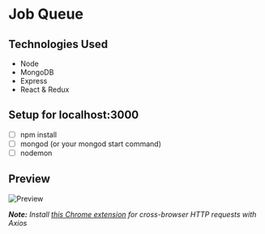 # Job Queue

## Technologies Used
- Node
- MongoDB
- Express
- React & Redux

## Setup for localhost:3000
- [ ] npm install
- [ ] mongod (or your mongod start command)
- [ ] nodemon

## Preview
![Preview](https://res.cloudinary.com/malice/image/upload/v1506150244/AwesomeScreenshot-2017-09-23T06-58-59-680Z_oktatl.gif)


***Note:** Install [this Chrome extension](https://chrome.google.com/webstore/detail/nlfbmbojpeacfghkpbjhddihlkkiljbi?utm_source=chrome-app-launcher-info-dialog) for cross-browser HTTP requests with Axios*